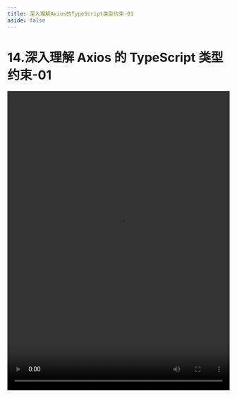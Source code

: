 ```yaml
---
title: 深入理解Axios的TypeScript类型约束-01
aside: false
---
```


# 14.深入理解 Axios 的 TypeScript 类型约束-01

<video autoplay src="http://qn.chinavanes.com/interview/typescript-interview/14.深入理解Axios的TypeScript类型约束-01.mp4" controls controlsList="nodownload" width="100%" height="680"/>
